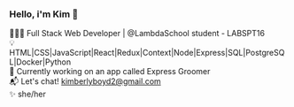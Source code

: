 ### Hello, i'm Kim 👋

<!--
**kimboyd12/kimboyd12** is a ✨ _special_ ✨ repository because its `README.md` (this file) appears on your GitHub profile.

Here are some ideas to get you started:

- 🔭 I’m currently working on ...
- 🌱 I’m currently learning ...
- 👯 I’m looking to collaborate on ...
- 🤔 I’m looking for help with ...
- 💬 Ask me about ...
- 📫 How to reach me: ...
- 😄 Pronouns: ...
- ⚡ Fun fact: ...
-->

👩🏻‍💻 Full Stack Web Developer | @LambdaSchool student - LABSPT16<br>
💡 HTML|CSS|JavaScript|React|Redux|Context|Node|Express|SQL|PostgreSQL|Docker|Python <br>
🐶 Currently working on an app called Express Groomer<br>
📬 Let's chat! kimberlyboyd2@gmail.com <br>
✨ she/her
